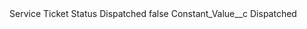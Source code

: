 <?xml version="1.0" encoding="UTF-8"?>
<CustomMetadata xmlns="http://soap.sforce.com/2006/04/metadata" xmlns:xsi="http://www.w3.org/2001/XMLSchema-instance" xmlns:xsd="http://www.w3.org/2001/XMLSchema">
    <label>Service Ticket Status Dispatched</label>
    <protected>false</protected>
    <values>
        <field>Constant_Value__c</field>
        <value xsi:type="xsd:string">Dispatched</value>
    </values>
</CustomMetadata>
